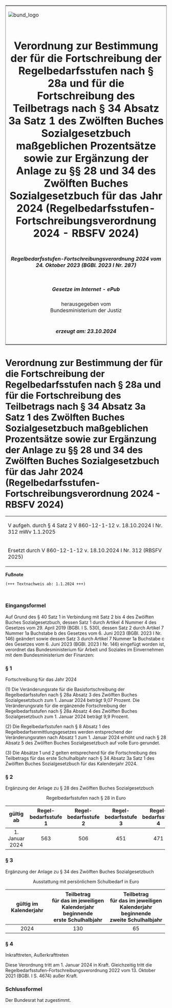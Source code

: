 <span id="DECKBLATT.html"></span>

<table border="0" frame="border" width="100%">

<tr valign="top">

<td align="left">

![bund\_logo](BfJ_2021_Web_de_de.gif)

</td>

<td align="right">

 

</td>

</tr>

<tr align="center" valign="middle">

<td colspan="2">

# Verordnung zur Bestimmung der für die Fortschreibung der Regelbedarfsstufen nach § 28a und für die Fortschreibung des Teilbetrags nach § 34 Absatz 3a Satz 1 des Zwölften Buches Sozialgesetzbuch maßgeblichen Prozentsätze sowie zur Ergänzung der Anlage zu §§ 28 und 34 des Zwölften Buches Sozialgesetzbuch für das Jahr 2024 (Regelbedarfsstufen-Fortschreibungsverordnung 2024 - RBSFV 2024)

</td>

</tr>

<tr align="center" valign="middle">

<td colspan="2">

##### Regelbedarfsstufen-Fortschreibungsverordnung 2024 vom 24. Oktober 2023 (BGBl. 2023 I Nr. 287)

</td>

</tr>

<tr align="center" valign="middle">

<td colspan="2">

  
  

##### Gesetze im Internet - ePub  
  
herausgegeben vom  
Bundesministerium der Justiz

</td>

</tr>

<tr align="center" valign="bottom">

<td colspan="2">

  
  

##### erzeugt am: 23.10.2024

</td>

</tr>

</table>

<span id="BJNR11F0A0023.html"></span>

# Verordnung zur Bestimmung der für die Fortschreibung der Regelbedarfsstufen nach § 28a und für die Fortschreibung des Teilbetrags nach § 34 Absatz 3a Satz 1 des Zwölften Buches Sozialgesetzbuch maßgeblichen Prozentsätze sowie zur Ergänzung der Anlage zu §§ 28 und 34 des Zwölften Buches Sozialgesetzbuch für das Jahr 2024 (Regelbedarfsstufen-Fortschreibungsverordnung 2024 - RBSFV 2024)

<div>

<div class="jnhtml">

<table width="100%">

<colgroup>

<col width="10%">

</col>

<col width="90%">

</col>

</colgroup>

<tr>

<td class="StandkommentarAufh" colspan="2">

V aufgeh. durch § 4 Satz 2 V 860-12-1-12 v. 18.10.2024 I Nr. 312 mWv
1.1.2025

</div>

</div>

</td>

</tr>

<tr>

<td colspan="2">

Ersetzt durch V 860-12-1-12 v. 18.10.2024 I Nr. 312 (RBSFV 2025)

</td>

</tr>

</table>

</div>

</div>

<div>

  
**Fußnote**

<div class="jnhtml">

<div>

<div class="jurAbsatz">

  

``` 
(+++ Textnachweis ab: 1.1.2024 +++)

 
```

</div>

</div>

</div>

</div>

<span id="BJNR11F0A0023BJNE000100000.html"></span>

### Eingangsformel  

<div>

<div class="jnhtml">

<div>

<div class="jurAbsatz">

Auf Grund des § 40 Satz 1 in Verbindung mit Satz 2 bis 4 des Zwölften
Buches Sozialgesetzbuch, dessen Satz 1 durch Artikel 4 Nummer 4 des
Gesetzes vom 29. April 2019 (BGBl. I S. 530), dessen Satz 2 durch
Artikel 7 Nummer 1a Buchstabe b des Gesetzes vom 6. Juni 2023 (BGBl.
2023 I Nr. 146) geändert sowie dessen Satz 3 durch Artikel 7 Nummer 1a
Buchstabe c des Gesetzes vom 6. Juni 2023 (BGBl. 2023 I Nr. 146)
eingefügt worden ist, verordnet das Bundesministerium für Arbeit und
Soziales im Einvernehmen mit dem Bundesministerium der Finanzen:

</div>

</div>

</div>

</div>

<span id="BJNR11F0A0023BJNE000200000.html"></span>

### § 1  
Fortschreibung für das Jahr 2024

<div>

<div class="jnhtml">

<div>

<div class="jurAbsatz">

(1) Die Veränderungsrate für die Basisfortschreibung der
Regelbedarfsstufen nach § 28a Absatz 3 des Zwölften Buches
Sozialgesetzbuch zum 1. Januar 2024 beträgt 9,07 Prozent. Die
Veränderungsrate für die ergänzende Fortschreibung der
Regelbedarfsstufen nach § 28a Absatz 4 des Zwölften Buches
Sozialgesetzbuch zum 1. Januar 2024 beträgt 9,9 Prozent.

</div>

<div class="jurAbsatz">

(2) Die Regelbedarfsstufen nach § 8 Absatz 1 des
Regelbedarfsermittlungsgesetzes werden entsprechend der
Veränderungsraten nach Absatz 1 zum 1. Januar 2024 erhöht und nach § 28
Absatz 5 des Zwölften Buches Sozialgesetzbuch auf volle Euro gerundet.

</div>

<div class="jurAbsatz">

(3) Die Absätze 1 und 2 gelten entsprechend für die Fortschreibung des
Teilbetrags für das erste Schulhalbjahr nach § 34 Absatz 3a Satz 1 des
Zwölften Buches Sozialgesetzbuch für das Kalenderjahr 2024.

</div>

</div>

</div>

</div>

<span id="BJNR11F0A0023BJNE000300000.html"></span>

### § 2  
Ergänzung der Anlage zu § 28 des Zwölften Buches Sozialgesetzbuch

<div>

<div class="jnhtml">

<div>

<div class="jurAbsatz" style="text-align:center;">

Regelbedarfsstufen nach § 28 in Euro

<table style="width:99%;">
<colgroup>
<col style="width: 21%" />
<col style="width: 13%" />
<col style="width: 13%" />
<col style="width: 13%" />
<col style="width: 13%" />
<col style="width: 13%" />
<col style="width: 13%" />
</colgroup>
<thead>
<tr class="header">
<th style="text-align: center;">gültig ab</th>
<th style="text-align: center;">Regel-<br />
bedarfsstufe<br />
1</th>
<th style="text-align: center;">Regel-<br />
bedarfsstufe<br />
2</th>
<th style="text-align: center;">Regel-<br />
bedarfsstufe<br />
3</th>
<th style="text-align: center;">Regel-<br />
bedarfsstufe<br />
4</th>
<th style="text-align: center;">Regel-<br />
bedarfsstufe<br />
5</th>
<th style="text-align: center;">Regel-<br />
bedarfsstufe<br />
6</th>
</tr>
</thead>
<tbody>
<tr class="odd">
<td style="text-align: center;">1. Januar 2024</td>
<td style="text-align: center;">563</td>
<td style="text-align: center;">506</td>
<td style="text-align: center;">451</td>
<td style="text-align: center;">471</td>
<td style="text-align: center;">390</td>
<td style="text-align: center;">357</td>
</tr>
</tbody>
</table>

</div>

</div>

</div>

</div>

<span id="BJNR11F0A0023BJNE000400000.html"></span>

### § 3  
Ergänzung der Anlage zu § 34 des Zwölften Buches Sozialgesetzbuch

<div>

<div class="jnhtml">

<div>

<div class="jurAbsatz" style="text-align:center;">

Ausstattung mit persönlichem Schulbedarf in Euro

<table style="width:99%;">
<colgroup>
<col style="width: 27%" />
<col style="width: 36%" />
<col style="width: 36%" />
</colgroup>
<thead>
<tr class="header">
<th style="text-align: center;">gültig im Kalenderjahr</th>
<th style="text-align: center;">Teilbetrag<br />
für das im jeweiligen<br />
Kalenderjahr beginnende<br />
erste Schulhalbjahr</th>
<th style="text-align: center;">Teilbetrag<br />
für das im jeweiligen<br />
Kalenderjahr beginnende<br />
zweite Schulhalbjahr</th>
</tr>
</thead>
<tbody>
<tr class="odd">
<td style="text-align: center;">2024</td>
<td style="text-align: center;">130</td>
<td style="text-align: center;">65</td>
</tr>
</tbody>
</table>

</div>

</div>

</div>

</div>

<span id="BJNR11F0A0023BJNE000500000.html"></span>

### § 4  
Inkrafttreten, Außerkrafttreten

<div>

<div class="jnhtml">

<div>

<div class="jurAbsatz">

Diese Verordnung tritt am 1. Januar 2024 in Kraft. Gleichzeitig tritt
die Regelbedarfsstufen-Fortschreibungsverordnung 2022 vom 13. Oktober
2021 (BGBl. I S. 4674) außer Kraft.

</div>

</div>

</div>

</div>

<span id="BJNR11F0A0023BJNE000600000.html"></span>

### Schlussformel  

<div>

<div class="jnhtml">

<div>

<div class="jurAbsatz">

Der Bundesrat hat zugestimmt.

</div>

</div>

</div>

</div>
